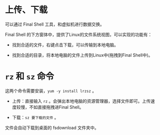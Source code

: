 # 上传、下载

可以通过 Final Shell 工具，和虚拟机进行数据交换。

Final Shell 的下方窗体中，提供了Linux的文件系统视图，可以实现的功能有：

- 找到合适的文件，右键点击下载，可以传输到本地电脑。

- 找到合适的目录，将本地电脑的文件上传到Linux中(拖拽到Final Shell中)。

# `rz` 和 `sz` 命令

这两个命令需要安装，`yum -y install lrzsz` 。

- 上传：直接输入 `rz` 。会弹出本地电脑的资源管理器，选择文件即可。上传速度较慢，不如直接拖拽进Final Shell。

- 下载：`sz 要下载的文件` 。

文件会自动下载到桌面的 fsdownload 文件夹中。

